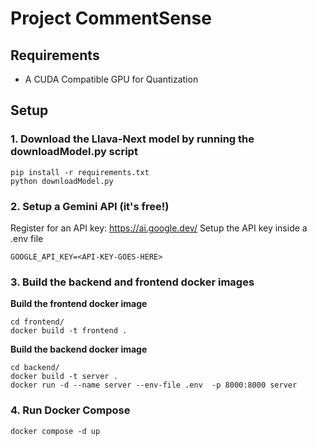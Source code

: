 # Project CommentSense

## Requirements
- A CUDA Compatible GPU for Quantization

## Setup

### 1. Download the Llava-Next model by running the downloadModel.py script
```
pip install -r requirements.txt
python downloadModel.py
```

### 2. Setup a Gemini API (it's free!)
Register for an API key: https://ai.google.dev/
Setup the API key inside a .env file
```.env
GOOGLE_API_KEY=<API-KEY-GOES-HERE>
```

### 3. Build the backend and frontend docker images
**Build the frontend docker image**
```
cd frontend/
docker build -t frontend .
```

**Build the backend docker image**
```
cd backend/
docker build -t server .
docker run -d --name server --env-file .env  -p 8000:8000 server
```

### 4. Run Docker Compose
```
docker compose -d up
```